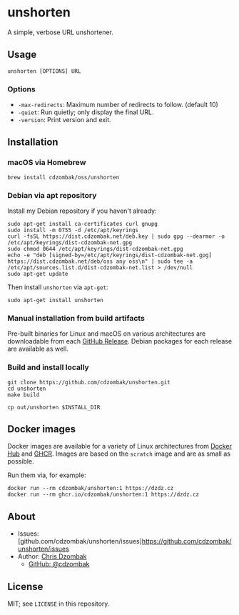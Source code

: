 # unshorten

A simple, verbose URL unshortener.

## Usage

```text
unshorten [OPTIONS] URL
```

### Options

- `-max-redirects`: Maximum number of redirects to follow. (default 10)
- `-quiet`: Run quietly; only display the final URL.
- `-version`: Print version and exit.

## Installation

### macOS via Homebrew

```shell
brew install cdzombak/oss/unshorten
```

### Debian via apt repository

Install my Debian repository if you haven't already:

```shell
sudo apt-get install ca-certificates curl gnupg
sudo install -m 0755 -d /etc/apt/keyrings
curl -fsSL https://dist.cdzombak.net/deb.key | sudo gpg --dearmor -o /etc/apt/keyrings/dist-cdzombak-net.gpg
sudo chmod 0644 /etc/apt/keyrings/dist-cdzombak-net.gpg
echo -e "deb [signed-by=/etc/apt/keyrings/dist-cdzombak-net.gpg] https://dist.cdzombak.net/deb/oss any oss\n" | sudo tee -a /etc/apt/sources.list.d/dist-cdzombak-net.list > /dev/null
sudo apt-get update
```

Then install `unshorten` via `apt-get`:

```shell
sudo apt-get install unshorten
```

### Manual installation from build artifacts

Pre-built binaries for Linux and macOS on various architectures are downloadable from each [GitHub Release](https://github.com/cdzombak/unshorten/releases). Debian packages for each release are available as well.

### Build and install locally

```shell
git clone https://github.com/cdzombak/unshorten.git
cd unshorten
make build

cp out/unshorten $INSTALL_DIR
```

## Docker images

Docker images are available for a variety of Linux architectures from [Docker Hub](https://hub.docker.com/r/cdzombak/unshorten) and [GHCR](https://github.com/cdzombak/unshorten/pkgs/container/unshorten). Images are based on the `scratch` image and are as small as possible.

Run them via, for example:

```shell
docker run --rm cdzombak/unshorten:1 https://dzdz.cz
docker run --rm ghcr.io/cdzombak/unshorten:1 https://dzdz.cz
```

## About

- Issues: [github.com/cdzombak/unshorten/issues]https://github.com/cdzombak/unshorten/issues
- Author: [Chris Dzombak](https://www.dzombak.com)
  - [GitHub: @cdzombak](https://www.github.com/cdzombak)

## License

MIT; see `LICENSE` in this repository.
